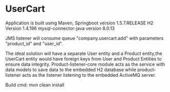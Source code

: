 # UserCart
Application is built using Maven,
 Springboot version 1.5.7.RELEASE
 H2 Version 1.4.196
 mysql-connector-java version 8.0.13

JMS listener will consume queue "company.usercart.add" with parameters "product_id" and "user_id".

The ideal solution will have a separate User entity and a Product entity,the UserCart entity would have foreign keys from User and Product Entities to ensure data integrity.
Product-listener-core module acts as the service with data models to save data to the embedded H2 database while product-listener acts as the listener listening to the embedded ActiveMQ server.

Build cmd: mvn clean install

